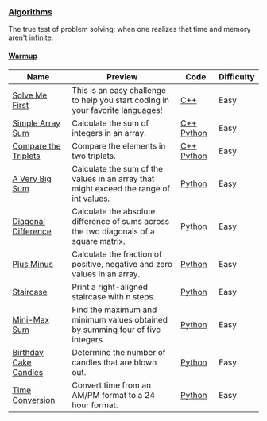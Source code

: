 
### [Algorithms](https://www.hackerrank.com/domains/algorithms)
The true test of problem solving: when one realizes that time and memory aren't infinite.



#### [Warmup](https://www.hackerrank.com/domains/algorithms/warmup)

Name | Preview | Code | Difficulty
---- | ------- | ---- | ----------
[Solve Me First](https://www.hackerrank.com/challenges/solve-me-first)|This is an easy challenge to help you start coding in your favorite languages!|[C++](solve-me-first.cpp)|Easy
[Simple Array Sum](https://www.hackerrank.com/challenges/simple-array-sum)|Calculate the sum of integers in an array.|[C++](simple-array-sum.cpp) [Python](simple-array-sum.py)|Easy
[Compare the Triplets](https://www.hackerrank.com/challenges/compare-the-triplets)|Compare the elements in two triplets.|[C++](compare-the-triplets.cpp) [Python](compare-the-triplets.py)|Easy
[A Very Big Sum](https://www.hackerrank.com/challenges/a-very-big-sum)|Calculate the sum of the values in an array that might exceed the range of int values.|[Python](a-very-big-sum.py)|Easy
[Diagonal Difference](https://www.hackerrank.com/challenges/diagonal-difference)|Calculate the absolute difference of sums across the two diagonals of a square matrix.|[Python](diagonal-difference.py)|Easy
[Plus Minus](https://www.hackerrank.com/challenges/plus-minus)|Calculate the fraction of positive, negative and zero values in an array.|[Python](plus-minus.py)|Easy
[Staircase](https://www.hackerrank.com/challenges/staircase)|Print a right-aligned staircase with n steps.|[Python](staircase.py)|Easy
[Mini-Max Sum](https://www.hackerrank.com/challenges/mini-max-sum)|Find the maximum and minimum values obtained by summing four of five integers.|[Python](mini-max-sum.py)|Easy
[Birthday Cake Candles](https://www.hackerrank.com/challenges/birthday-cake-candles)|Determine the number of candles that are blown out.|[Python](birthday-cake-candles.py)|Easy
[Time Conversion](https://www.hackerrank.com/challenges/time-conversion)|Convert time from an AM/PM format to a 24 hour format.|[Python](time-conversion.py)|Easy

